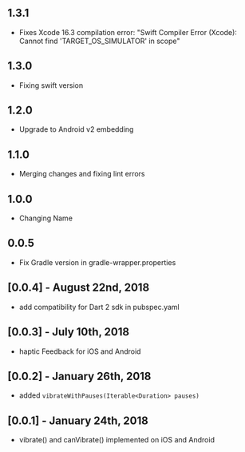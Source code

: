 ## 1.3.1

* Fixes Xcode 16.3 compilation error: "Swift Compiler Error (Xcode): Cannot find 'TARGET_OS_SIMULATOR' in scope" 

## 1.3.0

* Fixing swift version

## 1.2.0

* Upgrade to Android v2 embedding

## 1.1.0

* Merging changes and fixing lint errors

## 1.0.0

* Changing Name

## 0.0.5

* Fix Gradle version in gradle-wrapper.properties

## [0.0.4] - August 22nd, 2018

* add compatibility for Dart 2 sdk in pubspec.yaml

## [0.0.3] - July 10th, 2018

* haptic Feedback for iOS and Android

## [0.0.2] - January 26th, 2018

* added ``vibrateWithPauses(Iterable<Duration> pauses)``

## [0.0.1] - January 24th, 2018

* vibrate() and canVibrate() implemented on iOS and Android